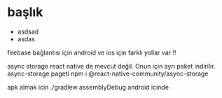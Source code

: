 # başlık 
- asdsad
- asdas
 
 firebase bağlantısı için android ve ios için farklı yollar var !!

 async storage react native de mevcut değil. Onun için ayrı paket indirilir. async-storage pageti npm i @react-native-community/async-storage

 apk almak icin ./gradlew assemblyDebug android icinde